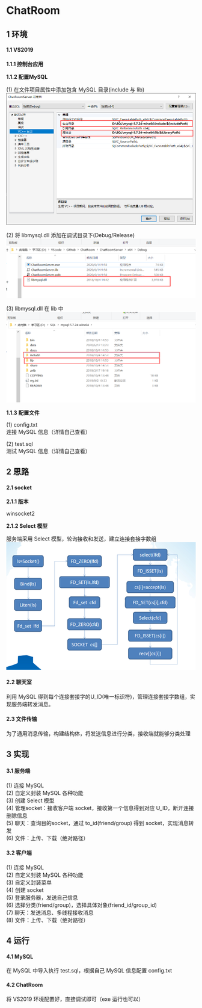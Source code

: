 # ChatRoom

## 1 环境

#### 1.1 VS2019

**1.1.1 控制台应用**  

**1.1.2 配置MySQL**  

(1) 在文件项目属性中添加包含 MySQL 目录(include 与 lib)  
![](picture/配置1.png)

(2) 将 libmysql.dll 添加在调试目录下(Debug/Release)  
![](picture/配置2.png)

(3) libmysql.dll 在 lib 中
![](picture/配置3.png)

**1.1.3 配置文件**

(1) config.txt  
连接 MySQL 信息（详情自己查看）

(2) test.sql  
测试 MySQL 信息（详情自己查看）

## 2 思路

#### 2.1 socket

**2.1.1 版本**

winsocket2

**2.1.2 Select 模型**

服务端采用 Select 模型，轮询接收和发送，建立连接套接字数组
![](picture/Select.png)

#### 2.2 聊天室

利用 MySQL 得到每个连接套接字的U_ID(唯一标识符)，管理连接套接字数组，实现服务端转发消息。

#### 2.3 文件传输

为了通用消息传输，构建结构体，将发送信息进行分类，接收端就能够分类处理

## 3 实现

#### 3.1 服务端

(1) 连接 MySQL  
(2) 自定义封装 MySQL 各种功能  
(3) 创建 Select 模型  
(4) 管理socket：接收客户端 socket，接收第一个信息得到对应 U_ID，断开连接删除信息  
(5) 聊天：查询目的socket，通过 to_id(friend/group) 得到 socket，实现消息转发  
(6) 文件：上传、下载（绝对路径）  

#### 3.2 客户端

(1) 连接 MySQL  
(2) 自定义封装 MySQL 各种功能  
(3) 自定义封装菜单  
(4) 创建 socket  
(5) 登录服务器，发送自己信息  
(6) 选择分类(friend/group)，选择具体对象(friend_id/group_id)  
(7) 聊天：发送消息、多线程接收消息  
(8) 文件：上传、下载（绝对路径）  

## 4 运行

#### 4.1 MySQL

在 MySQL 中导入执行 test.sql，根据自己 MySQL 信息配置 config.txt

#### 4.2 ChatRoom

将 VS2019 环境配置好，直接调试即可（exe 运行也可以）